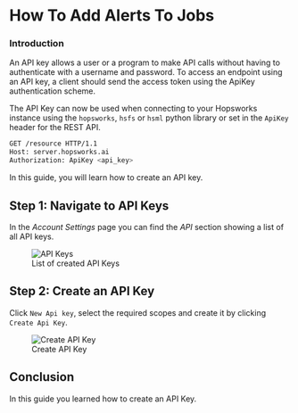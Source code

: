 # How To Add Alerts To Jobs

### Introduction

An API key allows a user or a program to make API calls without having to authenticate with a username and password. To access an endpoint using an API key, a client should send the access token using the ApiKey authentication scheme.

The API Key can now be used when connecting to your Hopsworks instance using the `hopsworks`, `hsfs` or `hsml` python library or set in the `ApiKey` header for the REST API.

```bash
GET /resource HTTP/1.1
Host: server.hopsworks.ai
Authorization: ApiKey <api_key>
```

In this guide, you will learn how to create an API key.

## Step 1: Navigate to API Keys

In the _Account Settings_ page you can find the _API_ section showing a list of all API keys.

<p align="center">
  <figure>
    <img src="../../../../assets/images/api_key/api_keys.png" alt="API Keys">
    <figcaption>List of created API Keys</figcaption>
  </figure>
</p>

## Step 2: Create an API Key

Click `New Api key`, select the required scopes and create it by clicking `Create Api Key`.

<p align="center">
  <figure>
    <img src="../../../../assets/images/api_key/create_api_key.gif" alt="Create API Key">
    <figcaption>Create API Key</figcaption>
  </figure>
</p>

## Conclusion

In this guide you learned how to create an API Key.